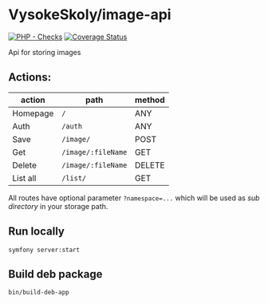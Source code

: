 VysokeSkoly/image-api
=====================

[![PHP - Checks](https://github.com/vysokeskoly/image-api/actions/workflows/php-checks.yaml/badge.svg)](https://github.com/vysokeskoly/image-api/actions/workflows/php-checks.yaml)
[![Coverage Status](https://coveralls.io/repos/github/vysokeskoly/image-api/badge.svg?branch=master)](https://coveralls.io/github/vysokeskoly/image-api?branch=master)

Api for storing images

## Actions:
| action    | path                  | method    |
| ---       | ---                   | ---       |
| Homepage  | `/`                   | ANY       |
| Auth      | `/auth`               | ANY       |
| Save      | `/image/`             | POST      |
| Get       | `/image/:fileName`    | GET       |
| Delete    | `/image/:fileName`    | DELETE    |
| List all  | `/list/`              | GET       |

All routes have optional parameter `?namespace=...` which will be used as _sub directory_ in your storage path.

## Run locally
```shell
symfony server:start
```

## Build deb package

```bash
bin/build-deb-app
```
